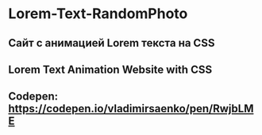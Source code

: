 # Lorem-Text-RandomPhoto
 
## Сайт с анимацией Lorem текста на CSS

## Lorem Text Animation Website with CSS

## Codepen: https://codepen.io/vladimirsaenko/pen/RwjbLME
